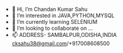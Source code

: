 - 👋 Hi, I’m Chandan Kumar Sahu
- 👀 I’m interested in JAVA,PYTHON,MYSQL
- 🌱 I’m currently learning SELENIUM
- 💞️ I’m looking to collaborate on ...
- 📫 ADDRESS- SAMBALPUR,ODISHA,INDIA cksahu38@gmail.com/+917008608500 

<!---
cksahu38/cksahu38 is a ✨ special ✨ repository because its `README.md` (this file) appears on your GitHub profile.
You can click the Preview link to take a look at your changes.
--->
